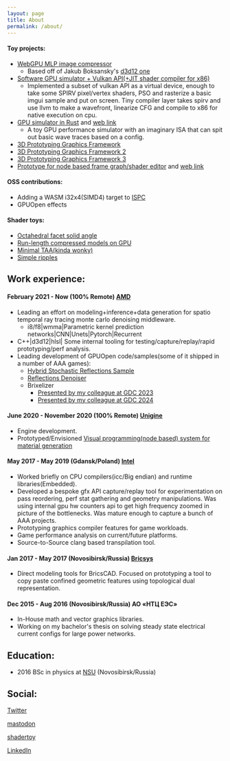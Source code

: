 ```yaml
---
layout: page
title: About
permalink: /about/
---
```


#### Toy projects:
  * [WebGPU MLP image compressor](https://aschrein.github.io/mlp_compression/)
    * Based off of Jakub Boksansky's [d3d12 one](https://github.com/boksajak/Dx12NN/)
  * [Software GPU simulator + Vulkan API(+JIT shader compiler for x86)](https://github.com/aschrein/vulkenstein)
    * Implemented a subset of vulkan API as a virtual device, enough to take some SPIRV pixel/vertex shaders, PSO and rasterize a basic imgui sample and put on screen. Tiny compiler layer takes spirv and use llvm to make a wavefront, linearize CFG and compile to x86 for native execution on cpu.
  * [GPU simulator in Rust](https://github.com/aschrein/guppy) and [web link](https://aschrein.github.io/guppy/)
    * A toy GPU performance simulator with an imaginary ISA that can spit out basic wave traces based on a config.
  * [3D Prototyping Graphics Framework](https://github.com/aschrein/Vulki)
  * [3D Prototyping Graphics Framework 2](https://github.com/aschrein/VulkII)
  * [3D Prototyping Graphics Framework 3](https://github.com/aschrein/dgfx)
  * [Prototype for node based frame graph/shader editor](https://github.com/aschrein/WebThingy) and [web link](https://aschrein.github.io/thingy/)

#### OSS contributions:
  * Adding a WASM i32x4(SIMD4) target to [ISPC](https://github.com/ispc/ispc/commits?author=aschrein)
  * GPUOpen effects

#### Shader toys:
  * [Octahedral facet solid angle](https://www.shadertoy.com/view/tlBXDd)
  * [Run-length compressed models on GPU](https://www.shadertoy.com/view/tlSSWD)
  * [Minimal TAA(kinda wonky)](https://www.shadertoy.com/view/WlSSWc)
  * [Simple ripples](https://www.shadertoy.com/view/wtjSWh)

## Work experience:
#### February 2021 - Now (100% Remote) [AMD](https://www.amd.com/en)
  * Leading an effort on modeling+inference+data generation for spatio temporal ray tracing monte carlo denoising middleware.
    * i8/f8|wmma|Parametric kernel prediction networks|CNN|Unets|Pytorch|Recurrent
  * C++|d3d12|hlsl| Some internal tooling for testing/capture/replay/rapid prototyping/perf analysis.
  * Leading development of GPUOpen code/samples(some of it shipped in a number of AAA games):
    * [Hybrid Stochastic Reflections Sample](https://gpuopen.com/learn/hybrid-reflections/)
    * [Reflections Denoiser](https://github.com/GPUOpen-Effects/FidelityFX-Denoiser/tree/d7dfecbabe7b9523b14e7b067216e06b86e8d189/ffx-reflection-dnsr)
    * Brixelizer
      * [Presented by my colleague at GDC 2023](https://www.youtube.com/watch?v=iY15xhuuHPQ)
      * [Presented by my colleague at GDC 2024](https://www.youtube.com/watch?v=dQ2XtHaPN9w)
      

#### June 2020 - November 2020 (100% Remote) [Unigine](https://unigine.com/)
  * Engine development.
  * Prototyped/Envisioned [Visual programming(node based) system for material generation](https://unigine.com/blog/2020/09/30/feature-preview-shader-graph-editor/)

#### May 2017 - May 2019 (Gdansk/Poland) [Intel](https://www.intel.com/)
  * Worked briefly on CPU compilers(icc/Big endian) and runtime libraries(Embedded).
  * Developed a bespoke gfx API capture/replay tool for experimentation on pass reordering, perf stat gathering and geometry manipulations. Was using internal gpu hw counters api to get high frequency zoomed in picture of the bottlenecks. Was mature enough to capture a bunch of AAA projects.
  * Prototyping graphics compiler features for game workloads.
  * Game performance analysis on current/future platforms.
  * Source-to-Source clang based transpilation tool.

#### Jan 2017 - May 2017 (Novosibirsk/Russia) [Bricsys](https://www.bricsys.com/)
  * Direct modeling tools for BricsCAD. Focused on prototyping a tool to copy paste confined geometric features using topological dual representation.

#### Dec 2015 - Aug 2016 (Novosibirsk/Russia) АО «НТЦ ЕЭС»
  * In-House math and vector graphics libraries.
  * Working on my bachelor's thesis on solving steady state electrical current configs for large power networks.

## Education:
* 2016 BSc in physics at [NSU](https://english.nsu.ru/) (Novosibirsk/Russia)

## Social:

[Twitter](https://twitter.com/antonschrein)

[mastodon](https://mastodon.gamedev.place/@aschrein)

[shadertoy](https://www.shadertoy.com/user/aschrein)

[LinkedIn](https://www.linkedin.com/in/anton-schreiner-b7a375200/)
